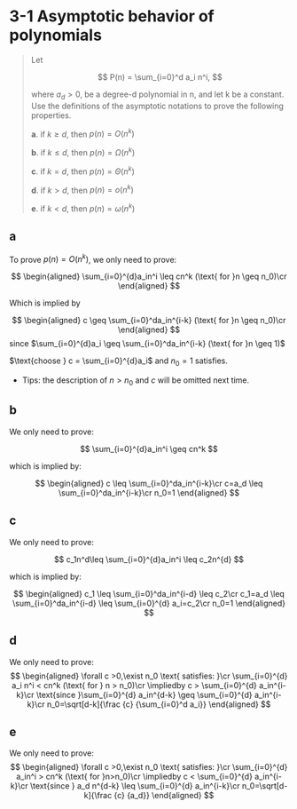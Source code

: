 # 3-1 Asymptotic behavior of polynomials

> Let
>
> $$
> P(n) = \sum_{i=0}^d a_i n^i,
> $$
>
> where $a_d > 0$, be a degree-d polynomial in n, and let k be a constant. Use the definitions of the asymptotic notations to prove the following properties.
>
> **a**. if $k \geq d$, then $p(n)=O(n^k)$
>
> **b**. if $k \leq d$, then $p(n)=\Omega(n^k)$
>
> **c**. if $k =d$, then $p(n)=\Theta(n^k)$
>
> **d**. if $k > d$, then $p(n)=o(n^k)$
>
> **e**. if $k < d$, then $p(n)=\omega(n^k)$

## **a**

To prove $p(n)=O(n^k)$, we only need to prove:

$$
\begin{aligned}
    \sum_{i=0}^{d}a_in^i \leq cn^k (\text{ for }n \geq n_0)\cr
\end{aligned}
$$

Which is implied by

$$
\begin{aligned}
    c \geq \sum_{i=0}^da_in^{i-k}  (\text{ for }n \geq n_0)\cr
\end{aligned}
$$
since $\sum_{i=0}^{d}a_i \geq \sum_{i=0}^da_in^{i-k} (\text{ for }n \geq 1)$

$\text{choose } c = \sum_{i=0}^{d}a_i$ and $n_0 = 1$ satisfies.

- Tips: the description of $n>n_0$ and $c$ will be omitted next time.

## **b**

We only need to prove:

$$
    \sum_{i=0}^{d}a_in^i \geq cn^k
$$

which is implied by:

$$
\begin{aligned}
    c \leq \sum_{i=0}^da_in^{i-k}\cr
    c=a_d \leq \sum_{i=0}^da_in^{i-k}\cr
    n_0=1
\end{aligned}
$$

## **c**

We only need to prove:

$$
    c_1n^d\leq \sum_{i=0}^{d}a_in^i \leq c_2n^{d}
$$

which is implied by:

$$
\begin{aligned}
    c_1 \leq \sum_{i=0}^da_in^{i-d} \leq c_2\cr
    c_1=a_d \leq \sum_{i=0}^da_in^{i-d} \leq \sum_{i=0}^{d} a_i=c_2\cr
    n_0=1
\end{aligned}
$$

## **d**

We only need to prove:
$$
\begin{aligned}
    \forall c >0,\exist n_0 \text{ satisfies: }\cr
    \sum_{i=0}^{d} a_i n^i < cn^k (\text{ for } n > n_0)\cr
    \impliedby c > \sum_{i=0}^{d} a_in^{i-k}\cr
    \text{since }\sum_{i=0}^{d} a_in^{d-k} \geq \sum_{i=0}^{d} a_in^{i-k}\cr
    n_0=\sqrt[d-k]{\frac {c} {\sum_{i=0}^d a_i}}
\end{aligned}
$$

## **e**

We only need to prove:
$$
\begin{aligned}
    \forall c >0,\exist n_0 \text{ satisfies: }\cr
    \sum_{i=0}^{d} a_in^i > cn^k (\text{ for }n>n_0)\cr
    \impliedby c < \sum_{i=0}^{d} a_in^{i-k}\cr
    \text{since } a_d n^{d-k} \leq \sum_{i=0}^{d} a_in^{i-k}\cr
    n_0=\sqrt[d-k]{\frac {c} {a_d}}
\end{aligned}
$$
